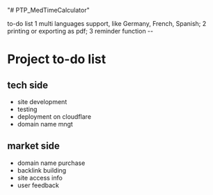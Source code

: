"# PTP_MedTimeCalculator" 

to-do list
1 multi languages support, like Germany, French, Spanish;
2 printing or exporting as pdf;
3 reminder function -- 

# Project to-do list

## tech side
- site development
- testing
- deployment on cloudflare
- domain name mngt  


## market side
- domain name purchase
- backlink building
- site access info
- user feedback
